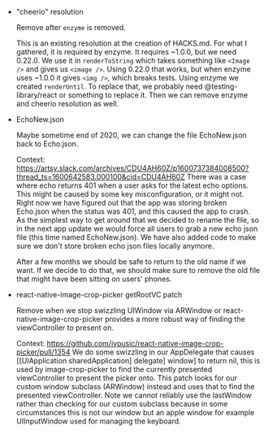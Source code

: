<!-- Template

- Title

  Tell us when we can remove this hack.

  Explain why the hack was added.

-->

- "cheerio" resolution

  Remove after `enzyme` is removed.

  This is an existing resolution at the creation of HACKS.md. For what I gathered, it is required by enzyme. It requires ~1.0.0, but we need 0.22.0.
  We use it in `renderToString` which takes something like `<Image />` and gives us `<image />`. Using 0.22.0 that works, but when enzyme uses ~1.0.0 it gives `<img />`, which breaks tests.
  Using enzyme we created `renderUntil`. To replace that, we probably need @testing-library/react or something to replace it. Then we can remove enzyme and cheerio resolution as well.

- EchoNew.json

  Maybe sometime end of 2020, we can change the file EchoNew.json back to Echo.json.

  Context: https://artsy.slack.com/archives/CDU4AH60Z/p1600737384008500?thread_ts=1600642583.000100&cid=CDU4AH60Z
  There was a case where echo returns 401 when a user asks for the latest echo options. This might be caused by some key misconfiguration, or it might not. Right now we have figured out that the app was storing broken Echo.json when the status was 401, and this caused the app to crash. As the simplest way to get around that we decided to rename the file, so in the next app update we would force all users to grab a new echo json file (this time named EchoNew.json). We have also added code to make sure we don't store broken echo json files locally anymore.

  After a few months we should be safe to return to the old name if we want. If we decide to do that, we should make sure to remove the old file that might have been sitting on users' phones.

- react-native-image-crop-picker getRootVC patch

  Remove when we stop swizzling UIWindow via ARWindow or react-native-image-crop-picker provides a more robust way
  of finding the viewController to present on.

  Context: https://github.com/ivpusic/react-native-image-crop-picker/pull/1354
  We do some swizzling in our AppDelegate that causes [[UIApplication sharedApplication] delegate] window] to return nil, this is used by image-crop-picker to find the currently presented viewController to present the picker onto. This patch looks for our custom window subclass (ARWindow) instead and uses that to find the presented viewController. Note we cannot reliably use the lastWindow rather than checking for our custom subclass because in some circumstances this is not our window but an apple window for example UIInputWindow used for managing the keyboard.
